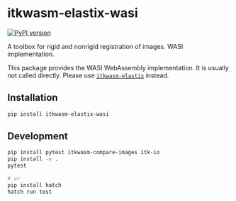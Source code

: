 # itkwasm-elastix-wasi

[![PyPI version](https://badge.fury.io/py/itkwasm-elastix-wasi.svg)](https://badge.fury.io/py/itkwasm-elastix-wasi)

A toolbox for rigid and nonrigid registration of images. WASI implementation.

This package provides the WASI WebAssembly implementation. It is usually not called directly. Please use [`itkwasm-elastix`](https://pypi.org/project/itkwasm-elastix/) instead.


## Installation

```sh
pip install itkwasm-elastix-wasi
```

## Development

```sh
pip install pytest itkwasm-compare-images itk-io
pip install -e .
pytest

# or
pip install hatch
hatch run test
```
